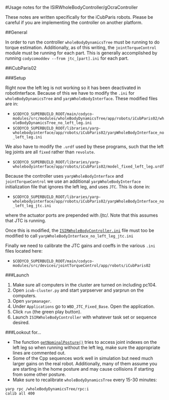 #Usage notes for the ISIRWholeBodyController/gOcraController

These notes are written specifically for the iCubParis robots. Please be careful if you are implementing the controller on another platform.

##General

In order to run the controller `wholeBodyDynamicsTree` must be running to do torque estimation. Additionally, as of this writing, the `jointTorqueControl` module must be running for each part. This is generally accomplished by running `codycomoddev --from jtc_[part].ini` for each part.


##iCubParis02

###Setup

Right now the left leg is not working so it has been deactivated in robotInterface. Because of this we have to modify the `.ini` for `wholeBodyDynamicsTree` and `yarpWholeBodyInterface`. These modified files are in:
 - `$CODYCO_SUPERBUILD_ROOT/main/codyco-modules/src/modules/wholeBodyDynamicsTree/app/robots/iCubParis02/wholeBodyDynamicsTree_no_left_leg.ini`
 - `$CODYCO_SUPERBUILD_ROOT/libraries/yarp-wholebodyinterface/app/robots/iCubParis02/yarpWholeBodyInterface_no_left_leg.ini`


 We also have to modify the `.urdf` used by these programs, such that the left leg joints are all `fixed` rather than `revolute`.
  - `$CODYCO_SUPERBUILD_ROOT/libraries/yarp-wholebodyinterface/app/robots/iCubParis02/model_fixed_left_leg.urdf`


 Because the controller uses `yarpWholeBodyInterface` and `jointTorqueControl` we use an additional `yarpWholeBodyInterface` initialization file that ignores the left leg, and uses `JTC`. This is done in:
 - `$CODYCO_SUPERBUILD_ROOT/libraries/yarp-wholebodyinterface/app/robots/iCubParis02/yarpWholeBodyInterface_no_left_leg_jtc.ini`

 where the actuator ports are prepended with /jtc/. Note that this assumes that JTC is running.

 Once this is modified, the [`ISIRWholeBodyController.ini`](/modules/ISIRWholeBodyController/app/robots/iCubParis02/ISIRWholeBodyController.ini) file must too be modified to call `yarpWholeBodyInterface_no_left_leg_jtc.ini`


 Finally we need to calibrate the JTC gains and coeffs in the various `.ini` files located here:
  - `$CODYCO_SUPERBUILD_ROOT/main/codyco-modules/src/devices/jointTorqueControl/app/robots/iCubParis02`



###Launch

  1. Make sure all computers in the cluster are turned on including pc104.
  2. Open `icub-cluster.py` and start yarpserver and yarprun on the computers.
  3. Open `yarpmanager`.
  4. Under `Applications` go to `WBD_JTC_Fixed_Base`. Open the application.
  5. Click `run` (the green play button).
  6. Launch `ISIRWholeBodyController` with whatever task set or sequence desired.


###Lookout for...
 - The function [`getNominalPosture()`](/libs/taskSequences/src/sequenceTools.cpp) tries to access joint indexes on the left leg so when running without the left leg, make sure the appropriate lines are commented out.
 - Some of the Cpp sequences work well in simulation but need much larger gains on the real robot. Additionally, many of them assume you are starting in the home posture and may cause collisions if starting from some other posture.
 - Make sure to recalibrate `wholeBodyDynamicsTree` every 15-30 minutes:
 ```
 yarp rpc /wholeBodyDynamicsTree/rpc:i
 calib all 400
 ```
